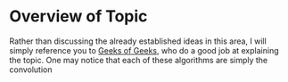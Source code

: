 # Overview of Topic

Rather than discussing the already established ideas in this area, I will simply reference you to [Geeks of Geeks](https://www.geeksforgeeks.org/comprehensive-guide-to-edge-detection-algorithms/), who do a good job at explaining the topic. One may notice that each of these algorithms are simply the convolution